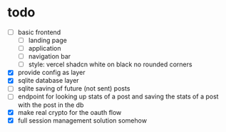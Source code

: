# todo

- [ ] basic frontend
  - [ ] landing page
  - [ ] application
  - [ ] navigation bar
  - [ ] style: vercel shadcn white on black no rounded corners
- [x] provide config as layer
- [x] sqlite database layer
- [ ] sqlite saving of future (not sent) posts
- [ ] endpoint for looking up stats of a post and saving the stats of a post with the post in the db
- [x] make real crypto for the oauth flow
- [x] full session management solution somehow
